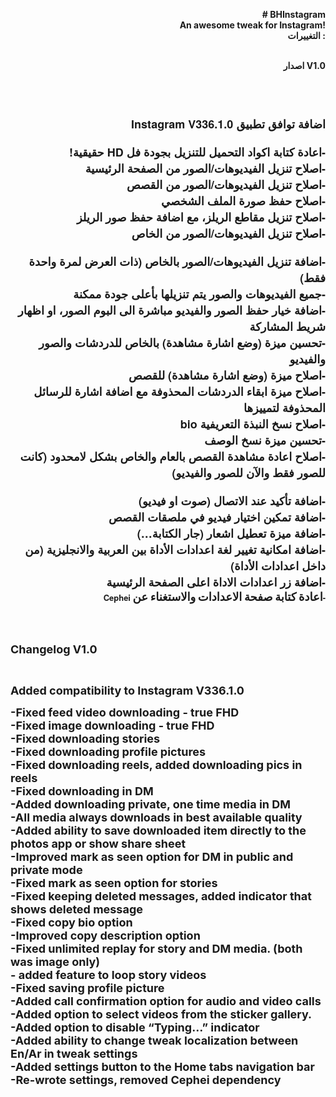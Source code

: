 <p style="text-align:right;"><strong># BHInstagram</strong><br><strong>An awesome tweak for Instagram!</strong><br><strong>التغييرات :</strong></p>
<p style="text-align:right;"><br><strong>اصدار V1.0</strong></p>
<p style="font:20.0px 'Helvetica Neue';margin:0.0px;min-height:25.0px;"><br>&nbsp;</p>
<p style="font:13.0px 'Helvetica Neue';margin:0.0px;text-align:right;" dir="rtl"><span style="font-size:18px;"><strong>اضافة توافق تطبيق Instagram V336.1.0</strong></span></p>
<p style="font:13.0px 'Helvetica Neue';margin:0.0px;min-height:15.0px;text-align:right;" dir="rtl">&nbsp;</p>
<p style="font:13.0px 'Helvetica Neue';margin:0.0px;text-align:right;" dir="rtl"><span style="font-size:18px;"><strong>-اعادة كتابة اكواد التحميل للتنزيل بجودة فل HD حقيقية!</strong></span></p>
<p style="font:13.0px 'Helvetica Neue';margin:0.0px;text-align:right;" dir="rtl"><span style="font-size:18px;"><strong>-اصلاح تنزيل الفيديوهات/الصور من الصفحة الرئيسية</strong></span></p>
<p style="font:13.0px 'Helvetica Neue';margin:0.0px;text-align:right;" dir="rtl"><span style="font-size:18px;"><strong>-اصلاح تنزيل الفيديوهات/الصور من القصص</strong></span></p>
<p style="font:13.0px 'Helvetica Neue';margin:0.0px;text-align:right;" dir="rtl"><span style="font-size:18px;"><strong>-اصلاح حفظ صورة الملف الشخصي</strong></span></p>
<p style="font:13.0px 'Helvetica Neue';margin:0.0px;text-align:right;" dir="rtl"><span style="font-size:18px;"><strong>-اصلاح تنزيل مقاطع الريلز، مع اضافة حفظ صور الريلز</strong></span></p>
<p style="font:13.0px 'Helvetica Neue';margin:0.0px;text-align:right;" dir="rtl"><span style="font-size:18px;"><strong>-اصلاح تنزيل الفيديوهات/الصور من الخاص</strong></span></p>
<p style="font:13.0px 'Helvetica Neue';margin:0.0px;min-height:15.0px;text-align:right;" dir="rtl">&nbsp;</p>
<p style="font:13.0px 'Helvetica Neue';margin:0.0px;text-align:right;" dir="rtl"><span style="font-size:18px;"><strong>-اضافة تنزيل الفيديوهات/الصور بالخاص (ذات العرض لمرة واحدة فقط)</strong></span></p>
<p style="font:13.0px 'Helvetica Neue';margin:0.0px;text-align:right;" dir="rtl"><span style="font-size:18px;"><strong>-جميع الفيديوهات والصور يتم تنزيلها بأعلى جودة ممكنة</strong></span></p>
<p style="font:13.0px 'Helvetica Neue';margin:0.0px;text-align:right;" dir="rtl"><span style="font-size:18px;"><strong>-اضافة خيار حفظ الصور والفيديو مباشرة الى البوم الصور، او اظهار شريط المشاركة</strong></span></p>
<p style="font:13.0px 'Helvetica Neue';margin:0.0px;text-align:right;" dir="rtl"><span style="font-size:18px;"><strong>-تحسين ميزة (وضع اشارة مشاهدة) بالخاص للدردشات والصور والفيديو</strong></span></p>
<p style="font:13.0px 'Helvetica Neue';margin:0.0px;text-align:right;" dir="rtl"><span style="font-size:18px;"><strong>-اصلاح ميزة (وضع اشارة مشاهدة) للقصص</strong></span></p>
<p style="font:13.0px 'Helvetica Neue';margin:0.0px;text-align:right;" dir="rtl"><span style="font-size:18px;"><strong>-اصلاح ميزة ابقاء الدردشات المحذوفة مع اضافة اشارة للرسائل المحذوفة لتمييزها</strong></span></p>
<p style="font:13.0px 'Helvetica Neue';margin:0.0px;text-align:right;" dir="rtl"><span style="font-size:18px;"><strong>-اصلاح نسخ النبذة التعريفية bio</strong></span></p>
<p style="font:13.0px 'Helvetica Neue';margin:0.0px;text-align:right;" dir="rtl"><span style="font-size:18px;"><strong>-تحسين ميزة نسخ الوصف</strong></span></p>
<p style="font:13.0px 'Helvetica Neue';margin:0.0px;text-align:right;" dir="rtl"><span style="font-size:18px;"><strong>-اصلاح اعادة مشاهدة القصص بالعام والخاص بشكل لامحدود (كانت للصور فقط والآن للصور والفيديو)</strong></span></p>
<p style="font:13.0px 'Helvetica Neue';margin:0.0px;min-height:15.0px;text-align:right;" dir="rtl">&nbsp;</p>
<p style="font:13.0px 'Helvetica Neue';margin:0.0px;text-align:right;" dir="rtl"><span style="font-size:18px;"><strong>-اضافة تأكيد عند الاتصال (صوت او فيديو)</strong></span></p>
<p style="font:13.0px 'Helvetica Neue';margin:0.0px;text-align:right;" dir="rtl"><span style="font-size:18px;"><strong>-اضافة تمكين اختيار فيديو في ملصقات القصص</strong></span></p>
<p style="font:13.0px 'Helvetica Neue';margin:0.0px;text-align:right;" dir="rtl"><span style="font-size:18px;"><strong>-اضافة ميزة تعطيل اشعار (جار الكتابة…)</strong><span class="Apple-converted-space"><strong>&nbsp;</strong></span></span></p>
<p style="font:13.0px 'Helvetica Neue';margin:0.0px;text-align:right;" dir="rtl"><span style="font-size:18px;"><strong>-اضافة امكانية تغيير لغة اعدادات الأداة بين العربية والانجليزية (من داخل اعدادات الأداة)</strong></span></p>
<p style="font:13.0px 'Helvetica Neue';margin:0.0px;text-align:right;" dir="rtl"><span style="font-size:18px;"><strong>-اضافة زر اعدادات الاداة اعلى الصفحة الرئيسية</strong></span></p>
<p style="font:13.0px 'Geeza Pro';margin:0.0px;text-align:right;" dir="rtl"><span style="font-size:18px;"><span style="font:13.0px 'Helvetica Neue';"><strong>-</strong></span><strong>اعادة</strong><span style="font:13.0px 'Helvetica Neue';"><strong> </strong></span><strong>كتابة</strong><span style="font:13.0px 'Helvetica Neue';"><strong> </strong></span><strong>صفحة</strong><span style="font:13.0px 'Helvetica Neue';"><strong> </strong></span><strong>الاعدادات</strong><span style="font:13.0px 'Helvetica Neue';"><strong> </strong></span><strong>والاستغناء</strong><span style="font:13.0px 'Helvetica Neue';"><strong> </strong></span><strong>عن</strong><span style="font:13.0px 'Helvetica Neue';"><strong> Cephei</strong></span><span class="Apple-converted-space" style="font:13.0px 'Helvetica Neue';"><strong>&nbsp;</strong></span></span></p>
<p>&nbsp;</p>
<p><br><span style="font-size:18px;"><strong>Changelog V1.0</strong></span></p>
<p>&nbsp;</p>
<p><span style="font-size:18px;"><strong>Added compatibility to Instagram V336.1.0</strong></span></p>
<p><span style="font-size:18px;"><strong>-Fixed feed video downloading - true FHD</strong></span><br><span style="font-size:18px;"><strong>-Fixed image downloading - true FHD</strong></span><br><span style="font-size:18px;"><strong>-Fixed downloading stories</strong></span><br><span style="font-size:18px;"><strong>-Fixed downloading profile pictures</strong></span><br><span style="font-size:18px;"><strong>-Fixed downloading reels, added downloading pics in reels</strong></span><br><span style="font-size:18px;"><strong>-Fixed downloading in DM</strong></span><br><span style="font-size:18px;"><strong>-Added downloading private, one time media in DM</strong></span><br><span style="font-size:18px;"><strong>-All media always downloads in best available quality</strong></span><br><span style="font-size:18px;"><strong>-Added ability to save downloaded item directly to the photos app or show share sheet</strong></span><br><span style="font-size:18px;"><strong>-Improved mark as seen option for DM in public and private mode</strong></span><br><span style="font-size:18px;"><strong>-Fixed mark as seen option for stories</strong></span><br><span style="font-size:18px;"><strong>-Fixed keeping deleted messages, added indicator that shows deleted message</strong></span><br><span style="font-size:18px;"><strong>-Fixed copy bio option</strong></span><br><span style="font-size:18px;"><strong>-Improved copy description option</strong></span><br><span style="font-size:18px;"><strong>-Fixed unlimited replay for story and DM media. (both was image only)&nbsp;</strong></span><br><span style="font-size:18px;"><strong>- added feature to loop story videos</strong></span><br><span style="font-size:18px;"><strong>-Fixed saving profile picture</strong></span><br><span style="font-size:18px;"><strong>-Added call confirmation option for audio and video calls</strong></span><br><span style="font-size:18px;"><strong>-Added option to select videos from the sticker gallery.</strong></span><br><span style="font-size:18px;"><strong>-Added option to disable “Typing…” indicator</strong></span><br><span style="font-size:18px;"><strong>-Added ability to change tweak localization between En/Ar in tweak settings</strong></span><br><span style="font-size:18px;"><strong>-Added settings button to the Home tabs navigation bar</strong></span><br><span style="font-size:18px;"><strong>-Re-wrote settings, removed Cephei dependency</strong></span><br><span style="font-size:18px;">&nbsp;</span></p>
